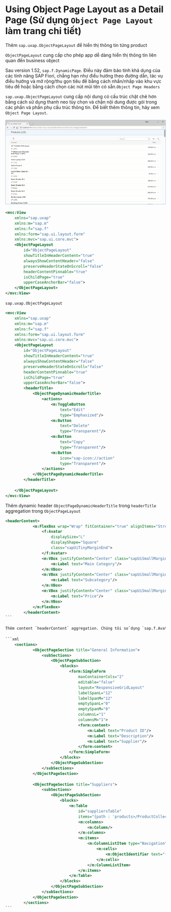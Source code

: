 # Using Object Page Layout as a Detail Page (Sử dụng `Object Page Layout` làm trang chi tiết)

Thêm `sap.uxap.ObjectPageLayout` để hiển thị thông tin từng product

`ObjectPageLayout` cung cấp cho phép app dễ dàng hiển thị thông tin liên quan đến business object

Sau version 1.52, `sap.f.DynamicPage`. Điều này đảm bảo tính khả dụng của các tính năng SAP Fiori, chẳng hạn như điều hướng theo đường dẫn, tác vụ điều hướng và mở rộng/thu gọn tiêu đề bằng cách nhấn/nhấp vào khu vực tiêu đề hoặc bằng cách chọn các nút mũi tên có sẵn.`Object Page Headers`

`sap.uxap.ObjectPageLayout` cung cấp nội dung có cấu trúc chặt chẽ hơn bằng cách sử dụng thanh neo tùy chọn và chặn nội dung được gói trong các phần và phần phụ cấu trúc thông tin. Để biết thêm thông tin, hãy xem `Object Page Layout`.

![alt text](image.png)

```xml
<mvc:View
	xmlns="sap.uxap"
	xmlns:m="sap.m"
	xmlns:f="sap.f"
	xmlns:form="sap.ui.layout.form"
	xmlns:mvc="sap.ui.core.mvc">
	<ObjectPageLayout
		id="ObjectPageLayout"
		showTitleInHeaderContent="true"
		alwaysShowContentHeader="false"
		preserveHeaderStateOnScroll="false"
		headerContentPinnable="true"
		isChildPage="true"
		upperCaseAnchorBar="false">
	</ObjectPageLayout>
</mvc:View>
```

`sap.uxap.ObjectPageLayout`

```xml
<mvc:View
	xmlns="sap.uxap"
	xmlns:m="sap.m"
	xmlns:f="sap.f"
	xmlns:form="sap.ui.layout.form"
	xmlns:mvc="sap.ui.core.mvc">
	<ObjectPageLayout
		id="ObjectPageLayout"
		showTitleInHeaderContent="true"
		alwaysShowContentHeader="false"
		preserveHeaderStateOnScroll="false"
		headerContentPinnable="true"
		isChildPage="true"
		upperCaseAnchorBar="false">
		<headerTitle>
			<ObjectPageDynamicHeaderTitle>
				<actions>
					<m:ToggleButton
						text="Edit"
						type="Emphasized"/>
					<m:Button
						text="Delete"
						type="Transparent"/>
					<m:Button
						text="Copy"
						type="Transparent"/>
					<m:Button
						icon="sap-icon://action"
						type="Transparent"/>
				</actions>
			</ObjectPageDynamicHeaderTitle>
		</headerTitle>

	</ObjectPageLayout>
</mvc:View>
```

Thêm dynamic header `ObjectPageDynamicHeaderTitle` trong `headerTitle` aggregation trong `ObjectPageLayout`

````xml
<headerContent>
			<m:FlexBox wrap="Wrap" fitContainer="true" alignItems="Stretch">
				<f:Avatar
					displaySize="L"
					displayShape="Square"
					class="sapUiTinyMarginEnd">
				</f:Avatar>
				<m:VBox justifyContent="Center" class="sapUiSmallMarginEnd">
					<m:Label text="Main Category"/>
				</m:VBox>
				<m:VBox justifyContent="Center" class="sapUiSmallMarginEnd">
					<m:Label text="Subcategory"/>
				</m:VBox>
				<m:VBox justifyContent="Center" class="sapUiSmallMarginEnd">
					<m:Label text="Price"/>
				</m:VBox>
			</m:FlexBox>
		</headerContent>
```

Thêm content `headerContent` aggregation. Chúng tôi sử dụng `sap.f.Avatar` SAP Fiori được đề xuất display image

```xml
	<sections>
			<ObjectPageSection title="General Information">
				<subSections>
					<ObjectPageSubSection>
						<blocks>
							<form:SimpleForm
								maxContainerCols="2"
								editable="false"
								layout="ResponsiveGridLayout"
								labelSpanL="12"
								labelSpanM="12"
								emptySpanL="0"
								emptySpanM="0"
								columnsL="1"
								columnsM="1">
								<form:content>
									<m:Label text="Product ID"/>
									<m:Label text="Description"/>
									<m:Label text="Supplier"/>
								</form:content>
							</form:SimpleForm>
						</blocks>
					</ObjectPageSubSection>
				</subSections>
			</ObjectPageSection>

			<ObjectPageSection title="Suppliers">
				<subSections>
					<ObjectPageSubSection>
						<blocks>
							<m:Table
								id="suppliersTable"
								items="{path : 'products>/ProductCollectionStats/Filters/1/values'}">
								<m:columns>
									<m:Column/>
								</m:columns>
								<m:items>
									<m:ColumnListItem type="Navigation">
										<m:cells>
											<m:ObjectIdentifier text="{products>text}"/>
										</m:cells>
									</m:ColumnListItem>
								</m:items>
							</m:Table>
						</blocks>
					</ObjectPageSubSection>
				</subSections>
			</ObjectPageSection>
		</sections>
```


````
